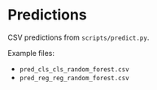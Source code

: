 # Predictions

CSV predictions from `scripts/predict.py`.

Example files:
- `pred_cls_cls_random_forest.csv`
- `pred_reg_reg_random_forest.csv`
